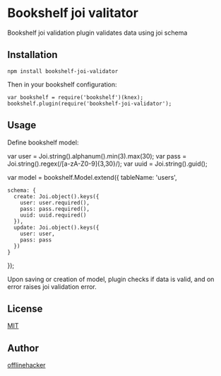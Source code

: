 # Bookshelf joi valitator

Bookshelf joi validation plugin validates data using joi schema

## Installation

    npm install bookshelf-joi-validator

Then in your bookshelf configuration:

    var bookshelf = require('bookshelf')(knex);
    bookshelf.plugin(require('bookshelf-joi-validator');

## Usage

Define bookshelf model:

  var user = Joi.string().alphanum().min(3).max(30);
  var pass = Joi.string().regex(/[a-zA-Z0-9]{3,30}/);
  var uuid = Joi.string().guid();

  var model = bookshelf.Model.extend({
    tableName: 'users',

    schema: {
      create: Joi.object().keys({
        user: user.required(),
        pass: pass.required(),
        uuid: uuid.required()
      }),
      update: Joi.object().keys({
        user: user,
        pass: pass
      })
    }
  });

Upon saving or creation of model, plugin checks if data is valid, and on error
raises joi validation error.

## License

[MIT](https://opensource.org/licenses/MIT)

## Author

[offlinehacker](mailto:jakahudoklin@gmail.com)

